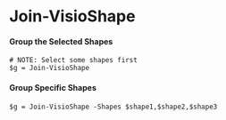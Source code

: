 # Join-VisioShape

#### Group the Selected Shapes <a id="group-the-selected-shapes"></a>

```text
# NOTE: Select some shapes first
$g = Join-VisioShape
```

#### Group Specific Shapes <a id="group-specific-shapes"></a>

```text
$g = Join-VisioShape -Shapes $shape1,$shape2,$shape3
```

